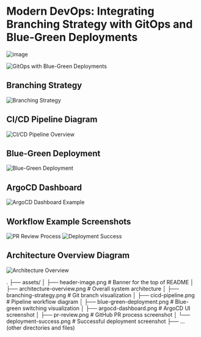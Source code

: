 # Modern DevOps: Integrating Branching Strategy with GitOps and Blue-Green Deployments
![image](https://github.com/user-attachments/assets/d6a81960-f551-4127-8d06-1e8837b9bd95)


![GitOps with Blue-Green Deployments](assets/header-image.png)

## Branching Strategy
![Branching Strategy](assets/branching-strategy.png)

## CI/CD Pipeline Diagram

![CI/CD Pipeline Overview](assets/cicd-pipeline.png)


## Blue-Green Deployment 

![Blue-Green Deployment](assets/blue-green-deployment.png)


## ArgoCD Dashboard 

![ArgoCD Dashboard Example](assets/argocd-dashboard.png)


## Workflow Example Screenshots

![PR Review Process](assets/pr-review.png)
![Deployment Success](assets/deployment-success.png)


## Architecture Overview Diagram

![Architecture Overview](assets/architecture-overview.png)


.
├── assets/
│   ├── header-image.png            # Banner for the top of README
│   ├── architecture-overview.png   # Overall system architecture
│   ├── branching-strategy.png      # Git branch visualization
│   ├── cicd-pipeline.png           # Pipeline workflow diagram
│   ├── blue-green-deployment.png   # Blue-green switching visualization
│   ├── argocd-dashboard.png        # ArgoCD UI screenshot
│   ├── pr-review.png               # GitHub PR process screenshot
│   └── deployment-success.png      # Successful deployment screenshot
├── ... (other directories and files)